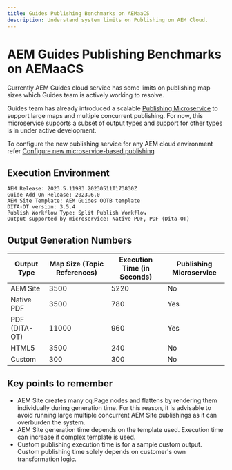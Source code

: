 ```yaml
---
title: Guides Publishing Benchmarks on AEMaaCS
description: Understand system limits on Publishing on AEM Cloud.
---
```


# AEM Guides Publishing Benchmarks on AEMaaCS

Currently AEM Guides cloud service has some limits on publishing map sizes which Guides team is actively working to resolve.

Guides team has already introduced a scalable [Publishing Microservice](publish-microservice-architecture-and-performance.md) to support large maps and multiple concurrent publishing. For now, this microservice supports a subset of output types and support for other types is in under active development.

To configure the new publishing service for any AEM cloud environment refer [Configure new microservice-based publishing](knowledge-base/publishing/configure-microservices.md)

## Execution Environment

    AEM Release: 2023.5.11983.20230511T173830Z
    Guide Add On Release: 2023.6.0
    AEM Site Template: AEM Guides OOTB template
    DITA-OT version: 3.5.4
    Publish Workflow Type: Split Publish Workflow
    Output supported by microservice: Native PDF, PDF (Dita-OT)

## Output Generation Numbers

| Output Type   | Map Size (Topic References)  | Execution Time (in Seconds)|Publishing Microservice|
|---------------|------------------------------|----------------------------|-----------------------|
| AEM Site      | 3500                         |    5220                    | No                    |
| Native PDF    | 3500                         |    780                     | Yes                   |
| PDF (DITA-OT) | 11000                        |    960                     | Yes                   |
| HTML5         | 3500                         |    240                     | No                    |
| Custom        | 300                          |    300                     | No                    |

## Key points to remember

- AEM Site creates many cq:Page nodes and flattens by rendering them individually during generation time. For this reason, it is advisable to avoid running large multiple concurrent AEM Site publishings as it can overburden the system.
- AEM Site generation time depends on the template used. Execution time can increase if complex template is used.
- Custom publishing execution time is for a sample custom output. Custom publishing time solely depends  on customer's own transformation logic.
